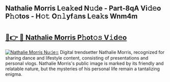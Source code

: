## Nathalie Morris L𝚎a𝚔ed N𝚞𝚍e - Part-8qA Vi𝚍𝚎o P𝚑𝚘tos - H𝚘𝚝 O𝚗𝚕yf𝚊ns L𝚎a𝚔s Wnm4m

# <h2><a href="http://kf6vrwd.oniu.top/?m=Nathalie+Morris">🔗👉 🔴 Nathalie Morris P𝚑ot𝚘𝚜 V𝚒d𝚎o</a></h2>

[![Nathalie Morris Nu𝚍e𝚜](https://i.imgur.com/0qMVB7G.gif)](http://kf6vrwd.oniu.top/?m=Nathalie+Morris)
Digital trendsetter Nathalie Morris, recognized for sharing dance and lifestyle content, consisting of presentations and personal vlogs. Nathalie Morris's public image is marked by its friendly and relatable nature, but the mysteries of his personal life remain a tantalizing enigma.  
